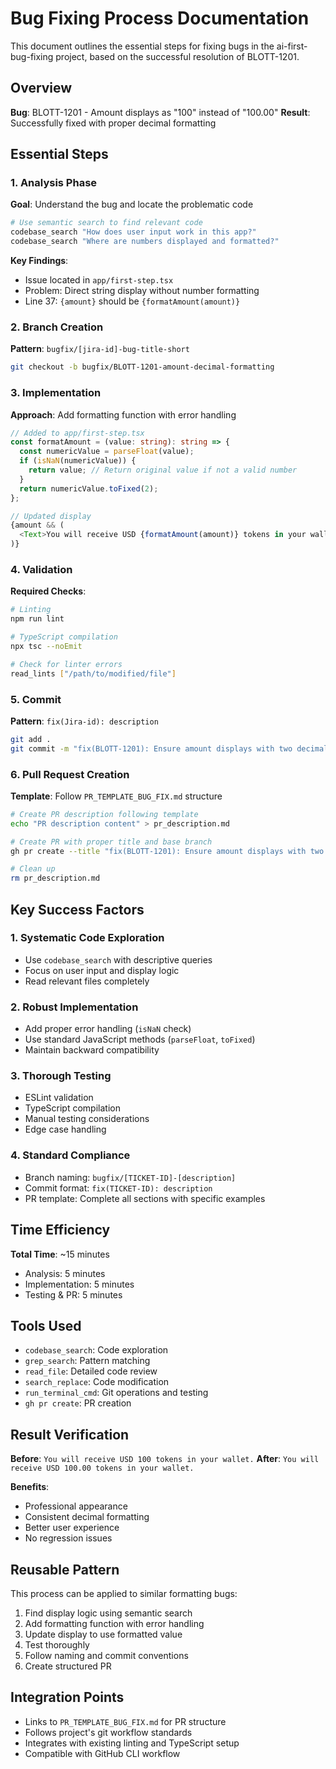 # Bug Fixing Process Documentation

This document outlines the essential steps for fixing bugs in the ai-first-bug-fixing project, based on the successful resolution of BLOTT-1201.

## Overview

**Bug**: BLOTT-1201 - Amount displays as "100" instead of "100.00"
**Result**: Successfully fixed with proper decimal formatting

## Essential Steps

### 1. Analysis Phase

**Goal**: Understand the bug and locate the problematic code

```bash
# Use semantic search to find relevant code
codebase_search "How does user input work in this app?"
codebase_search "Where are numbers displayed and formatted?"
```

**Key Findings**:
- Issue located in `app/first-step.tsx`
- Problem: Direct string display without number formatting
- Line 37: `{amount}` should be `{formatAmount(amount)}`

### 2. Branch Creation

**Pattern**: `bugfix/[jira-id]-bug-title-short`

```bash
git checkout -b bugfix/BLOTT-1201-amount-decimal-formatting
```

### 3. Implementation

**Approach**: Add formatting function with error handling

```typescript
// Added to app/first-step.tsx
const formatAmount = (value: string): string => {
  const numericValue = parseFloat(value);
  if (isNaN(numericValue)) {
    return value; // Return original value if not a valid number
  }
  return numericValue.toFixed(2);
};

// Updated display
{amount && (
  <Text>You will receive USD {formatAmount(amount)} tokens in your wallet.</Text>
)}
```

### 4. Validation

**Required Checks**:
```bash
# Linting
npm run lint

# TypeScript compilation
npx tsc --noEmit

# Check for linter errors
read_lints ["/path/to/modified/file"]
```

### 5. Commit

**Pattern**: `fix(Jira-id): description`

```bash
git add .
git commit -m "fix(BLOTT-1201): Ensure amount displays with two decimal places"
```

### 6. Pull Request Creation

**Template**: Follow `PR_TEMPLATE_BUG_FIX.md` structure

```bash
# Create PR description following template
echo "PR description content" > pr_description.md

# Create PR with proper title and base branch
gh pr create --title "fix(BLOTT-1201): Ensure amount displays with two decimal places" --body-file pr_description.md --base main

# Clean up
rm pr_description.md
```

## Key Success Factors

### 1. Systematic Code Exploration
- Use `codebase_search` with descriptive queries
- Focus on user input and display logic
- Read relevant files completely

### 2. Robust Implementation
- Add proper error handling (`isNaN` check)
- Use standard JavaScript methods (`parseFloat`, `toFixed`)
- Maintain backward compatibility

### 3. Thorough Testing
- ESLint validation
- TypeScript compilation
- Manual testing considerations
- Edge case handling

### 4. Standard Compliance
- Branch naming: `bugfix/[TICKET-ID]-[description]`
- Commit format: `fix(TICKET-ID): description`
- PR template: Complete all sections with specific examples

## Time Efficiency

**Total Time**: ~15 minutes
- Analysis: 5 minutes
- Implementation: 5 minutes  
- Testing & PR: 5 minutes

## Tools Used

- `codebase_search`: Code exploration
- `grep_search`: Pattern matching
- `read_file`: Detailed code review
- `search_replace`: Code modification
- `run_terminal_cmd`: Git operations and testing
- `gh pr create`: PR creation

## Result Verification

**Before**: `You will receive USD 100 tokens in your wallet.`
**After**: `You will receive USD 100.00 tokens in your wallet.`

**Benefits**:
- Professional appearance
- Consistent decimal formatting
- Better user experience
- No regression issues

## Reusable Pattern

This process can be applied to similar formatting bugs:
1. Find display logic using semantic search
2. Add formatting function with error handling
3. Update display to use formatted value
4. Test thoroughly
5. Follow naming and commit conventions
6. Create structured PR

## Integration Points

- Links to `PR_TEMPLATE_BUG_FIX.md` for PR structure
- Follows project's git workflow standards
- Integrates with existing linting and TypeScript setup
- Compatible with GitHub CLI workflow